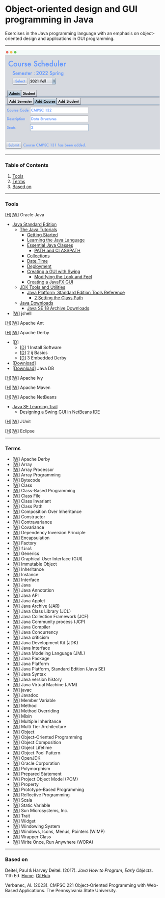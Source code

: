 # Object-oriented design and GUI programming in Java

Exercises in the Java programming language with an emphasis on object-oriented design and applications in GUI programming.

---

![](6_CourseSchedulerGUI/img/05.png)

---

### Table of Contents
1. [Tools](#tools)
2. [Terms](#terms)
3. [Based on](#based-on)

---

### Tools

[[H](https://docs.oracle.com/en/java/index.html)][[W](https://en.wikipedia.org/wiki/Java_(programming_language))] Oracle Java
* [Java Standard Edition](https://docs.oracle.com/en/java/javase/index.html)
  * [The Java Tutorials](https://docs.oracle.com/javase/tutorial/)
    * [Getting Started](https://docs.oracle.com/javase/tutorial/getStarted/index.html)
    * [Learning the Java Language](https://docs.oracle.com/javase/tutorial/java/index.html)
    * [Essential Java Classes](https://docs.oracle.com/javase/tutorial/essential/index.html)
      * [PATH and CLASSPATH](https://docs.oracle.com/javase/tutorial/essential/environment/paths.html)
    * [Collections](https://docs.oracle.com/javase/tutorial/collections/index.html)
    * [Date Time](https://docs.oracle.com/javase/tutorial/datetime/index.html)
    * [Deployment](https://docs.oracle.com/javase/tutorial/deployment/index.html)
    * [Creating a GUI with Swing](https://docs.oracle.com/javase/tutorial/uiswing/index.html)
      * [Modifying the Look and Feel](https://docs.oracle.com/javase/tutorial/uiswing/lookandfeel/index.html)
    * [Creating a JavaFX GUI](https://docs.oracle.com/javase/8/javase-clienttechnologies.htm)
  * [JDK Tools and Utilities](https://docs.oracle.com/javase/8/docs/technotes/tools/)
    * [Java Platform, Standard Edition Tools Reference](https://docs.oracle.com/javase/8/docs/technotes/tools/windows/)
      * [2 Setting the Class Path](https://docs.oracle.com/javase/8/docs/technotes/tools/windows/classpath.html)
  * [Java Downloads](https://www.oracle.com/java/technologies/downloads/)
    * [Java SE 18 Archive Downloads](https://www.oracle.com/java/technologies/javase/jdk18-archive-downloads.html)
* [[W](https://en.wikipedia.org/wiki/JShell)] jshell

[[H](https://ant.apache.org/)][[W](https://en.wikipedia.org/wiki/Apache_Ant)] Apache Ant

[[H](https://db.apache.org/derby/)][[W](https://en.wikipedia.org/wiki/Apache_Derby)] Apache Derby
* [[D](https://db.apache.org/derby/quick_start.html)]
  * [[D](https://db.apache.org/derby/papers/DerbyTut/install_software.html)] 1 Install Software
  * [[D](https://db.apache.org/derby/papers/DerbyTut/ij_intro.html)] 2 ij Basics
  * [[D](https://db.apache.org/derby/papers/DerbyTut/embedded_intro.html)] 3 Embedded Derby
* [[Download](https://db.apache.org/derby/derby_downloads.html)]
* [[Download](https://www.oracle.com/java/technologies/javadb-downloads.html)] Java DB

[[H](https://ant.apache.org/ivy/)][[W](https://en.wikipedia.org/wiki/Apache_Ivy)] Apache Ivy

[[H](https://maven.apache.org)][[W](https://en.wikipedia.org/wiki/Apache_Maven)] Apache Maven

[[H](https://netbeans.apache.org/)][[W](https://en.wikipedia.org/wiki/NetBeans)] Apache NetBeans
* [Java SE Learning Trail](https://netbeans.apache.org/kb/docs/java/)
  * [Designing a Swing GUI in NetBeans IDE](https://netbeans.apache.org/kb/docs/java/quickstart-gui.html)

[[H](https://junit.org)][[W](https://en.wikipedia.org/wiki/JUnit)] JUnit

[[H](https://www.eclipse.org/ide/)][[W](https://en.wikipedia.org/wiki/Eclipse_(software))] Eclipse

---

### Terms

* [[W](https://en.wikipedia.org/wiki/Apache_Derby)] Apache Derby
* [[W](https://en.wikipedia.org/wiki/Array_(data_structure))] Array
* [[W](https://en.wikipedia.org/wiki/Vector_processor)] Array Processor
* [[W](https://en.wikipedia.org/wiki/Array_programming)] Array Programming
* [[W](https://en.wikipedia.org/wiki/Java_bytecode)] Bytecode
* [[W](https://en.wikipedia.org/wiki/Class_(computer_programming))] Class
* [[W](https://en.wikipedia.org/wiki/Class-based_programming)] Class-Based Programming
* [[W](https://en.wikipedia.org/wiki/Java_class_file)] Class File
* [[W](https://en.wikipedia.org/wiki/Class_invariant)] Class Invariant
* [[W](https://en.wikipedia.org/wiki/Classpath)] Class Path
* [[W](https://en.wikipedia.org/wiki/Composition_over_inheritance)] Composition Over Inheritance
* [[W](https://en.wikipedia.org/wiki/Constructor_(object-oriented_programming))] Constructor
* [[W](https://en.wikipedia.org/wiki/Covariance_and_contravariance_(computer_science))] Contravariance
* [[W](https://en.wikipedia.org/wiki/Covariance_and_contravariance_(computer_science))] Covariance
* [[W](https://en.wikipedia.org/wiki/Dependency_inversion_principle)] Dependency Inversion Principle
* [[W](https://en.wikipedia.org/wiki/Encapsulation_(computer_programming))] Encapsulation
* [[W](https://en.wikipedia.org/wiki/Factory_(object-oriented_programming))] Factory
* [[W](https://en.wikipedia.org/wiki/Final_(Java))] `final`
* [[W](https://en.wikipedia.org/wiki/Generics_in_Java)] Generics
* [[W](https://en.wikipedia.org/wiki/Graphical_user_interface)] Graphical User Interface (GUI)
* [[W](https://en.wikipedia.org/wiki/Immutable_object)] Immutable Object
* [[W](https://en.wikipedia.org/wiki/Inheritance_(object-oriented_programming))] Inheritance
* [[W](https://en.wikipedia.org/wiki/Instance_(computer_science))] Instance
* [[W](https://en.wikipedia.org/wiki/Interface_(object-oriented_programming))] Interface
* [[W](https://en.wikipedia.org/wiki/Java_(programming_language))] Java
* [[W](https://en.wikipedia.org/wiki/Java_annotation)] Java Annotation
* [[W](https://en.wikipedia.org/wiki/List_of_Java_APIs)] Java API
* [[W](https://en.wikipedia.org/wiki/Java_applet)] Java Applet
* [[W](https://en.wikipedia.org/wiki/JAR_(file_format))] Java Archive (JAR)
* [[W](https://en.wikipedia.org/wiki/Java_Class_Library)] Java Class Library (JCL)
* [[W](https://en.wikipedia.org/wiki/Java_collections_framework)] Java Collection Framework (JCF)
* [[W](https://en.wikipedia.org/wiki/Java_Community_Process)] Java Community process (JCP)
* [[W](https://en.wikipedia.org/wiki/Java_compiler)] Java Compiler
* [[W](https://en.wikipedia.org/wiki/Java_concurrency)] Java Concurrency
* [[W](https://en.wikipedia.org/wiki/Criticism_of_Java)] Java criticism
* [[W](https://en.wikipedia.org/wiki/Java_Development_Kit)] Java Development Kit (JDK)
* [[W](https://en.wikipedia.org/wiki/Interface_(Java))] Java Interface
* [[W](https://en.wikipedia.org/wiki/Java_Modeling_Language)] Java Modeling Language (JML)
* [[W](https://en.wikipedia.org/wiki/Java_package)] Java Package
* [[W](https://en.wikipedia.org/wiki/Java_(software_platform))] Java Platform
* [[W](https://en.wikipedia.org/wiki/Java_Platform,_Standard_Edition)] Java Platform, Standard Edition (Java SE)
* [[W](https://en.wikipedia.org/wiki/Java_syntax)] Java Syntax
* [[W](https://en.wikipedia.org/wiki/Java_version_history)] Java version history
* [[W](https://en.wikipedia.org/wiki/Java_virtual_machine)] Java Virtual Machine (JVM)
* [[W](https://en.wikipedia.org/wiki/Javac)] javac
* [[W](https://en.wikipedia.org/wiki/Javadoc)] Javadoc
* [[W](https://en.wikipedia.org/wiki/Member_variable)] Member Variable
* [[W](https://en.wikipedia.org/wiki/Method_(computer_programming))] Method
* [[W](https://en.wikipedia.org/wiki/Method_overriding)] Method Overriding
* [[W](https://en.wikipedia.org/wiki/Mixin)] Mixin
* [[W](https://en.wikipedia.org/wiki/Multiple_inheritance)] Multiple Inheritance
* [[W](https://en.wikipedia.org/wiki/Multitier_architecture)] Multi Tier Architecture
* [[W](https://en.wikipedia.org/wiki/Object_(computer_science))] Object
* [[W](https://en.wikipedia.org/wiki/Object-oriented_programming)] Object-Oriented Programming
* [[W](https://en.wikipedia.org/wiki/Object_composition)] Object Composition
* [[W](https://en.wikipedia.org/wiki/Object_lifetime)] Object Lifetime
* [[W](https://en.wikipedia.org/wiki/Object_pool_pattern)] Object Pool Pattern
* [[W](https://en.wikipedia.org/wiki/OpenJDK)] OpenJDK
* [[W](https://en.wikipedia.org/wiki/Oracle_Corporation)] Oracle Corporation
* [[W](https://en.wikipedia.org/wiki/Polymorphism_(computer_science))] Polymorphism
* [[W](https://en.wikipedia.org/wiki/Prepared_statement)] Prepared Statement
* [W] Project Object Model (POM)
* [[W](https://en.wikipedia.org/wiki/Property_(programming))] Property
* [[W](https://en.wikipedia.org/wiki/Prototype-based_programming)] Prototype-Based Programming
* [[W](https://en.wikipedia.org/wiki/Reflective_programming)] Reflective Programming
* [[W](https://en.wikipedia.org/wiki/Scala_(programming_language))] Scala
* [[W](https://en.wikipedia.org/wiki/Static_variable)] Static Variable
* [[W](https://en.wikipedia.org/wiki/Sun_Microsystems)] Sun Microsystems, Inc.
* [[W](https://en.wikipedia.org/wiki/Trait_(computer_programming))] Trait
* [[W](https://en.wikipedia.org/wiki/Graphical_widget)] Widget
* [[W](https://en.wikipedia.org/wiki/Windowing_system)] Windowing System
* [[W](https://en.wikipedia.org/wiki/WIMP_(computing))] Windows, Icons, Menus, Pointers (WIMP)
* [[W](https://en.wikipedia.org/wiki/Primitive_wrapper_class_in_Java)] Wrapper Class
* [[W](https://en.wikipedia.org/wiki/Write_once,_run_anywhere)] Write Once, Run Anywhere (WORA)

---

### Based on

Deitel, Paul & Harvey Deitel. (2017). _Java How to Program, Early Objects_. 11th Ed. [Home](https://deitel.com/java-how-to-program-11-e-early-objects-version/). [GitHub](https://github.com/pdeitel/JavaHowToProgram11e_EarlyObjects).

Verbanec, Al. (2023). CMPSC 221 Object-Oriented Programming with Web-Based Applications. The Pennsylvania State University.